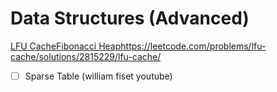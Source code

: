 ---
---
# Data Structures (Advanced)
[LFU Cache](</docs/DS/LFU Cache.md>)[Fibonacci Heap](</docs/DS/Fibonacci Heap.md>)https://leetcode.com/problems/lfu-cache/solutions/2815229/lfu-cache/

 - [ ] Sparse Table (william fiset youtube)